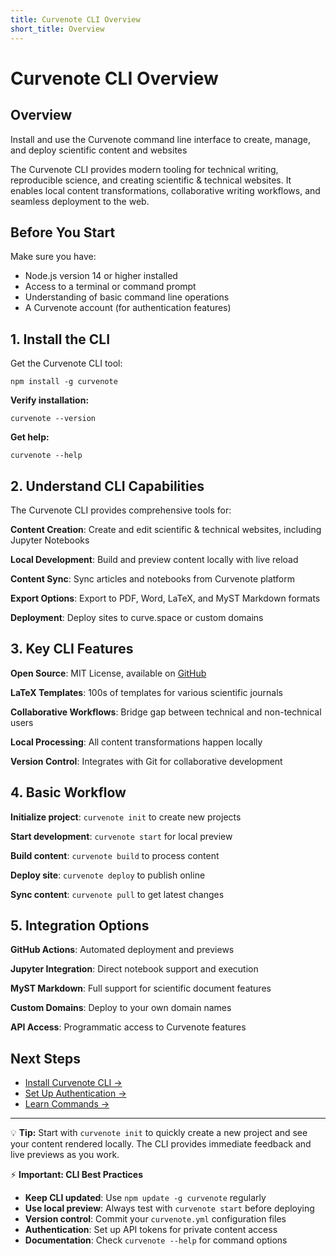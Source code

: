 ```yaml
---
title: Curvenote CLI Overview
short_title: Overview
---
```


# Curvenote CLI Overview

## Overview
Install and use the Curvenote command line interface to create, manage, and deploy scientific content and websites

The Curvenote CLI provides modern tooling for technical writing, reproducible science, and creating scientific & technical websites. It enables local content transformations, collaborative writing workflows, and seamless deployment to the web.

## Before You Start

Make sure you have:
- Node.js version 14 or higher installed
- Access to a terminal or command prompt
- Understanding of basic command line operations
- A Curvenote account (for authentication features)

## 1. Install the CLI

Get the Curvenote CLI tool:

```shell
npm install -g curvenote
```

**Verify installation:**
```shell
curvenote --version
```

**Get help:**
```shell
curvenote --help
```

## 2. Understand CLI Capabilities

The Curvenote CLI provides comprehensive tools for:

**Content Creation**: Create and edit scientific & technical websites, including Jupyter Notebooks

**Local Development**: Build and preview content locally with live reload

**Content Sync**: Sync articles and notebooks from Curvenote platform

**Export Options**: Export to PDF, Word, LaTeX, and MyST Markdown formats

**Deployment**: Deploy sites to curve.space or custom domains

## 3. Key CLI Features

**Open Source**: MIT License, available on [GitHub](https://github.com/curvenote/curvenote)

**LaTeX Templates**: 100s of templates for various scientific journals

**Collaborative Workflows**: Bridge gap between technical and non-technical users

**Local Processing**: All content transformations happen locally

**Version Control**: Integrates with Git for collaborative development

## 4. Basic Workflow

**Initialize project**: `curvenote init` to create new projects

**Start development**: `curvenote start` for local preview

**Build content**: `curvenote build` to process content

**Deploy site**: `curvenote deploy` to publish online

**Sync content**: `curvenote pull` to get latest changes

## 5. Integration Options

**GitHub Actions**: Automated deployment and previews

**Jupyter Integration**: Direct notebook support and execution

**MyST Markdown**: Full support for scientific document features

**Custom Domains**: Deploy to your own domain names

**API Access**: Programmatic access to Curvenote features

## Next Steps

- [Install Curvenote CLI →](./installing.md)
- [Set Up Authentication →](./authentication.md)
- [Learn Commands →](./commands.md)

---

💡 **Tip:** Start with `curvenote init` to quickly create a new project and see your content rendered locally. The CLI provides immediate feedback and live previews as you work.

⚡ **Important: CLI Best Practices**

- **Keep CLI updated**: Use `npm update -g curvenote` regularly
- **Use local preview**: Always test with `curvenote start` before deploying
- **Version control**: Commit your `curvenote.yml` configuration files
- **Authentication**: Set up API tokens for private content access
- **Documentation**: Check `curvenote --help` for command options
